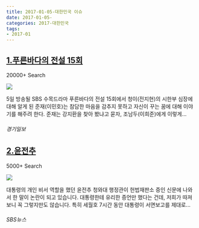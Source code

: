 ```yaml
---
title: 2017-01-05-대한민국 이슈
date: 2017-01-05-
categories: 2017-대한민국
tags: 
- 2017-01
---
```


[1.푸른바다의 전설 15회](http://www.kyeonggi.com/?mod=news&act=articleView&idxno=1294639)
--

20000+ Search

![](http:)

5일 방송될 SBS 수목드라마 푸른바다의 전설 15회에서 청이(전지현)의 시한부 심장에 대해 알게 된 준재(이민호)는 참담한 마음을 감추지 못하고 자신이 꾸는 꿈에 대해 이야기를 해주려 한다. 준재는 강지환을 찾아 봤냐고 묻자, 조남두(이희준)에게 이렇게...
###### 경기일보

[2.윤전추](http://news.sbs.co.kr/news/endPage.do?news_id=N1003977626&oaid=N1003975086&plink=POP&cooper=SBSNEWSEND)
--

5000+ Search

![](http:)

대통령의 개인 비서 역할을 했던 윤전추 청와대 행정관이 헌법재판소 증인 신문에 나와서 한 말이 논란이 되고 있습니다. 대통령한테 유리한 증언만 했다는 건데, 저희가 따져 보니 꼭 그렇지만도 않습니다. 특히 세월호 7시간 동안 대통령이 서면보고를 제대로...
###### SBS뉴스

